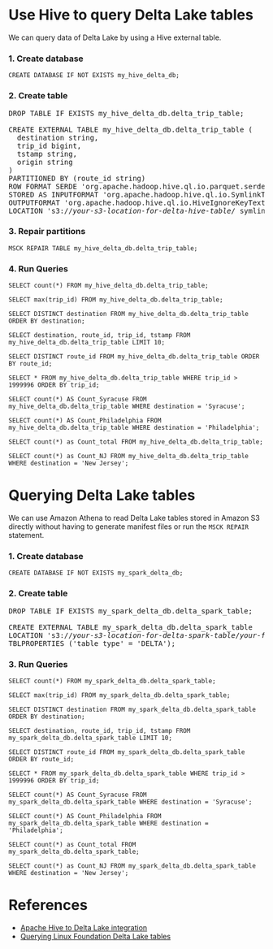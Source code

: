 # Use Hive to query Delta Lake tables

We can query data of Delta Lake by using a Hive external table.

### 1. Create database

```
CREATE DATABASE IF NOT EXISTS my_hive_delta_db;
```

### 2. Create table

<pre>
DROP TABLE IF EXISTS my_hive_delta_db.delta_trip_table;

CREATE EXTERNAL TABLE my_hive_delta_db.delta_trip_table (
  destination string,
  trip_id bigint,
  tstamp string,
  origin string
)
PARTITIONED BY (route_id string)
ROW FORMAT SERDE 'org.apache.hadoop.hive.ql.io.parquet.serde.ParquetHiveSerDe'
STORED AS INPUTFORMAT 'org.apache.hadoop.hive.ql.io.SymlinkTextInputFormat'
OUTPUTFORMAT 'org.apache.hadoop.hive.ql.io.HiveIgnoreKeyTextOutputFormat'
LOCATION 's3://<i>your-s3-location-for-delta-hive-table</i>/_symlink_format_manifest/';
</pre>

### 3. Repair partitions

```
MSCK REPAIR TABLE my_hive_delta_db.delta_trip_table;
```

### 4. Run Queries

```
SELECT count(*) FROM my_hive_delta_db.delta_trip_table;

SELECT max(trip_id) FROM my_hive_delta_db.delta_trip_table;

SELECT DISTINCT destination FROM my_hive_delta_db.delta_trip_table ORDER BY destination;

SELECT destination, route_id, trip_id, tstamp FROM my_hive_delta_db.delta_trip_table LIMIT 10;

SELECT DISTINCT route_id FROM my_hive_delta_db.delta_trip_table ORDER BY route_id;

SELECT * FROM my_hive_delta_db.delta_trip_table WHERE trip_id > 1999996 ORDER BY trip_id;

SELECT count(*) AS Count_Syracuse FROM my_hive_delta_db.delta_trip_table WHERE destination = 'Syracuse';

SELECT count(*) AS Count_Philadelphia FROM my_hive_delta_db.delta_trip_table WHERE destination = 'Philadelphia';

SELECT count(*) as Count_total FROM my_hive_delta_db.delta_trip_table;

SELECT count(*) as Count_NJ FROM my_hive_delta_db.delta_trip_table WHERE destination = 'New Jersey';
```



# Querying Delta Lake tables

We can use Amazon Athena to read Delta Lake tables stored in Amazon S3 directly without having to generate manifest files or run the `MSCK REPAIR` statement.

### 1. Create database

```
CREATE DATABASE IF NOT EXISTS my_spark_delta_db;
```

### 2. Create table

<pre>
DROP TABLE IF EXISTS my_spark_delta_db.delta_spark_table;

CREATE EXTERNAL TABLE my_spark_delta_db.delta_spark_table
LOCATION 's3://<i>your-s3-location-for-delta-spark-table</i>/<i>your-folder</i>/'
TBLPROPERTIES ('table_type' = 'DELTA');
</pre>

### 3. Run Queries

```
SELECT count(*) FROM my_spark_delta_db.delta_spark_table;

SELECT max(trip_id) FROM my_spark_delta_db.delta_spark_table;

SELECT DISTINCT destination FROM my_spark_delta_db.delta_spark_table ORDER BY destination;

SELECT destination, route_id, trip_id, tstamp FROM my_spark_delta_db.delta_spark_table LIMIT 10;

SELECT DISTINCT route_id FROM my_spark_delta_db.delta_spark_table ORDER BY route_id;

SELECT * FROM my_spark_delta_db.delta_spark_table WHERE trip_id > 1999996 ORDER BY trip_id;

SELECT count(*) AS Count_Syracuse FROM my_spark_delta_db.delta_spark_table WHERE destination = 'Syracuse';

SELECT count(*) AS Count_Philadelphia FROM my_spark_delta_db.delta_spark_table WHERE destination = 'Philadelphia';

SELECT count(*) as Count_total FROM my_spark_delta_db.delta_spark_table;

SELECT count(*) as Count_NJ FROM my_spark_delta_db.delta_spark_table WHERE destination = 'New Jersey';
```



# References

 * [Apache Hive to Delta Lake integration](https://docs.delta.io/latest/hive-integration.html)
 * [Querying Linux Foundation Delta Lake tables](https://docs.aws.amazon.com/athena/latest/ug/delta-lake-tables.html)
